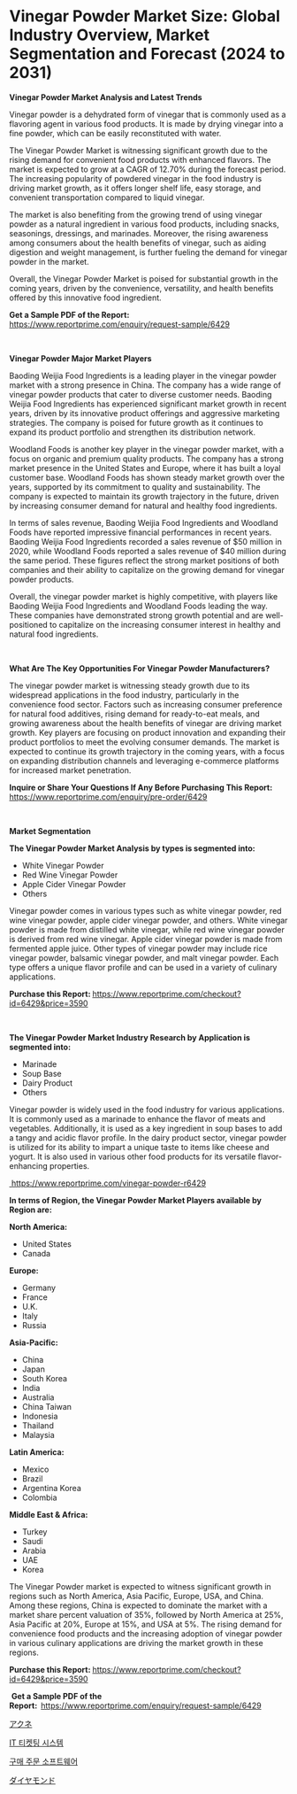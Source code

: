 <p><h1>Vinegar Powder Market Size: Global Industry Overview, Market Segmentation and Forecast (2024 to 2031)</h1></p><p><strong>Vinegar Powder Market Analysis and Latest Trends</strong></p>
<p><p>Vinegar powder is a dehydrated form of vinegar that is commonly used as a flavoring agent in various food products. It is made by drying vinegar into a fine powder, which can be easily reconstituted with water.</p><p>The Vinegar Powder Market is witnessing significant growth due to the rising demand for convenient food products with enhanced flavors. The market is expected to grow at a CAGR of 12.70% during the forecast period. The increasing popularity of powdered vinegar in the food industry is driving market growth, as it offers longer shelf life, easy storage, and convenient transportation compared to liquid vinegar.</p><p>The market is also benefiting from the growing trend of using vinegar powder as a natural ingredient in various food products, including snacks, seasonings, dressings, and marinades. Moreover, the rising awareness among consumers about the health benefits of vinegar, such as aiding digestion and weight management, is further fueling the demand for vinegar powder in the market.</p><p>Overall, the Vinegar Powder Market is poised for substantial growth in the coming years, driven by the convenience, versatility, and health benefits offered by this innovative food ingredient.</p></p>
<p><strong>Get a Sample PDF of the Report:&nbsp;</strong> <a href="https://www.reportprime.com/enquiry/request-sample/6429">https://www.reportprime.com/enquiry/request-sample/6429</a></p>
<p>&nbsp;</p>
<p><strong>Vinegar Powder Major Market Players</strong></p>
<p><p>Baoding Weijia Food Ingredients is a leading player in the vinegar powder market with a strong presence in China. The company has a wide range of vinegar powder products that cater to diverse customer needs. Baoding Weijia Food Ingredients has experienced significant market growth in recent years, driven by its innovative product offerings and aggressive marketing strategies. The company is poised for future growth as it continues to expand its product portfolio and strengthen its distribution network.</p><p>Woodland Foods is another key player in the vinegar powder market, with a focus on organic and premium quality products. The company has a strong market presence in the United States and Europe, where it has built a loyal customer base. Woodland Foods has shown steady market growth over the years, supported by its commitment to quality and sustainability. The company is expected to maintain its growth trajectory in the future, driven by increasing consumer demand for natural and healthy food ingredients.</p><p>In terms of sales revenue, Baoding Weijia Food Ingredients and Woodland Foods have reported impressive financial performances in recent years. Baoding Weijia Food Ingredients recorded a sales revenue of $50 million in 2020, while Woodland Foods reported a sales revenue of $40 million during the same period. These figures reflect the strong market positions of both companies and their ability to capitalize on the growing demand for vinegar powder products.</p><p>Overall, the vinegar powder market is highly competitive, with players like Baoding Weijia Food Ingredients and Woodland Foods leading the way. These companies have demonstrated strong growth potential and are well-positioned to capitalize on the increasing consumer interest in healthy and natural food ingredients.</p></p>
<p>&nbsp;</p>
<p><strong>What Are The Key Opportunities For Vinegar Powder Manufacturers?</strong></p>
<p><p>The vinegar powder market is witnessing steady growth due to its widespread applications in the food industry, particularly in the convenience food sector. Factors such as increasing consumer preference for natural food additives, rising demand for ready-to-eat meals, and growing awareness about the health benefits of vinegar are driving market growth. Key players are focusing on product innovation and expanding their product portfolios to meet the evolving consumer demands. The market is expected to continue its growth trajectory in the coming years, with a focus on expanding distribution channels and leveraging e-commerce platforms for increased market penetration.</p></p>
<p><strong>Inquire or Share Your Questions If Any Before Purchasing This Report:</strong> <a href="https://www.reportprime.com/enquiry/pre-order/6429">https://www.reportprime.com/enquiry/pre-order/6429</a></p>
<p>&nbsp;</p>
<p><strong>Market Segmentation</strong></p>
<p><strong>The Vinegar Powder Market Analysis by types is segmented into:</strong></p>
<p><ul><li>White Vinegar Powder</li><li>Red Wine Vinegar Powder</li><li>Apple Cider Vinegar Powder</li><li>Others</li></ul></p>
<p><p>Vinegar powder comes in various types such as white vinegar powder, red wine vinegar powder, apple cider vinegar powder, and others. White vinegar powder is made from distilled white vinegar, while red wine vinegar powder is derived from red wine vinegar. Apple cider vinegar powder is made from fermented apple juice. Other types of vinegar powder may include rice vinegar powder, balsamic vinegar powder, and malt vinegar powder. Each type offers a unique flavor profile and can be used in a variety of culinary applications.</p></p>
<p><strong>Purchase this Report:&nbsp;</strong><a href="https://www.reportprime.com/checkout?id=6429&price=3590">https://www.reportprime.com/checkout?id=6429&price=3590</a></p>
<p>&nbsp;</p>
<p><strong>The Vinegar Powder Market Industry Research by Application is segmented into:</strong></p>
<p><ul><li>Marinade</li><li>Soup Base</li><li>Dairy Product</li><li>Others</li></ul></p>
<p><p>Vinegar powder is widely used in the food industry for various applications. It is commonly used as a marinade to enhance the flavor of meats and vegetables. Additionally, it is used as a key ingredient in soup bases to add a tangy and acidic flavor profile. In the dairy product sector, vinegar powder is utilized for its ability to impart a unique taste to items like cheese and yogurt. It is also used in various other food products for its versatile flavor-enhancing properties.</p></p>
<p><a href="https://www.reportprime.com/vinegar-powder-r6429">&nbsp;https://www.reportprime.com/vinegar-powder-r6429</a></p>
<p><strong>In terms of Region, the Vinegar Powder Market Players available by Region are:</strong></p>
<p>
    <p> <strong> North America: </strong>
        <ul>
            <li>United States</li>
            <li>Canada</li>
        </ul>
        </p> 
    <p> <strong> Europe: </strong>
        <ul>
            <li>Germany</li>
            <li>France</li>
            <li>U.K.</li>
            <li>Italy</li>
            <li>Russia</li>
        </ul>
        </p> 
    <p> <strong> Asia-Pacific: </strong>
        <ul>
            <li>China</li>
            <li>Japan</li>
            <li>South Korea</li>
            <li>India</li>
            <li>Australia</li>
            <li>China Taiwan</li>
            <li>Indonesia</li>
            <li>Thailand</li>
            <li>Malaysia</li>
        </ul>
        </p> 
    <p> <strong> Latin America: </strong>
        <ul>
            <li>Mexico</li>
            <li>Brazil</li>
            <li>Argentina Korea</li>
            <li>Colombia</li>
        </ul>
        </p> 
    <p> <strong> Middle East & Africa: </strong>
        <ul>
            <li>Turkey</li>
            <li>Saudi</li>
            <li>Arabia</li>
            <li>UAE</li>
            <li>Korea</li>
        </ul>
    </p>
    </p>
<p><p>The Vinegar Powder market is expected to witness significant growth in regions such as North America, Asia Pacific, Europe, USA, and China. Among these regions, China is expected to dominate the market with a market share percent valuation of 35%, followed by North America at 25%, Asia Pacific at 20%, Europe at 15%, and USA at 5%. The rising demand for convenience food products and the increasing adoption of vinegar powder in various culinary applications are driving the market growth in these regions.</p></p>
<p><strong>Purchase this Report: </strong><a href="https://www.reportprime.com/checkout?id=6429&price=3590">https://www.reportprime.com/checkout?id=6429&price=3590</a></p>
<p>&nbsp;<strong>Get a Sample PDF of the Report:&nbsp;&nbsp;</strong><a href="https://www.reportprime.com/enquiry/request-sample/6429">https://www.reportprime.com/enquiry/request-sample/6429</a></p>
<p><strong></strong></p>
<p><p><a href="https://medium.com/@santosuigrtley997836/%E3%81%AB%E3%81%8D%E3%81%B3%E5%B8%82%E5%A0%B4%E3%81%AE%E3%83%A1%E3%83%88%E3%83%AA%E3%82%AF%E3%82%B9%E3%81%AE%E3%83%87%E3%82%B3%E3%83%BC%E3%83%89-%E5%B8%82%E5%A0%B4%E3%82%B7%E3%82%A7%E3%82%A2-%E3%83%88%E3%83%AC%E3%83%B3%E3%83%89-%E6%88%90%E9%95%B7%E3%83%91%E3%82%BF%E3%83%BC%E3%83%B3-7faf485ee63b">アクネ</a></p><p><a href="https://medium.com/@abelusikowski95672023/it-%ED%8B%B0%EC%BC%93%ED%8C%85-%EC%8B%9C%EC%8A%A4%ED%85%9C-%EC%8B%9C%EC%9E%A5%EC%9D%80-%EC%8B%9C%EC%9E%A5-%EC%A0%90%EC%9C%A0%EC%9C%A8-%EC%8B%9C%EC%9E%A5-%EB%8F%99%ED%96%A5-%EB%B0%8F-%EC%8B%9C%EC%9E%A5-%EC%84%B1%EC%9E%A5%EC%97%90-%EA%B4%80%ED%95%9C-%EC%A0%95%EB%B3%B4%EB%A5%BC-%EC%A0%9C%EA%B3%B5%ED%95%A9%EB%8B%88%EB%8B%A4-acd4d69302cf">IT 티켓팅 시스템</a></p><p><a href="https://medium.com/@dinty11332244/%EC%A3%BC%EB%AC%B8%EC%84%9C-%EC%86%8C%ED%94%84%ED%8A%B8%EC%9B%A8%EC%96%B4-%EC%8B%9C%EC%9E%A5-%EA%B7%9C%EB%AA%A8-cagr-%EB%8F%99%ED%96%A5-2024-2030-2356fe85dd5d">구매 주문 소프트웨어</a></p><p><a href="https://medium.com/@evans21bill/%E3%83%80%E3%82%A4%E3%83%A4%E3%83%A2%E3%83%B3%E3%83%89%E5%B8%82%E5%A0%B4%E3%81%AE%E6%B4%9E%E5%AF%9F-%E5%B8%82%E5%A0%B4%E5%8B%95%E5%90%91-%E6%88%90%E9%95%B7-2024%E5%B9%B4%E3%81%8B%E3%82%892031%E5%B9%B4%E3%81%BE%E3%81%A7%E3%81%AE%E4%BA%88%E6%B8%AC-8a2e5c77034a">ダイヤモンド</a></p></p>